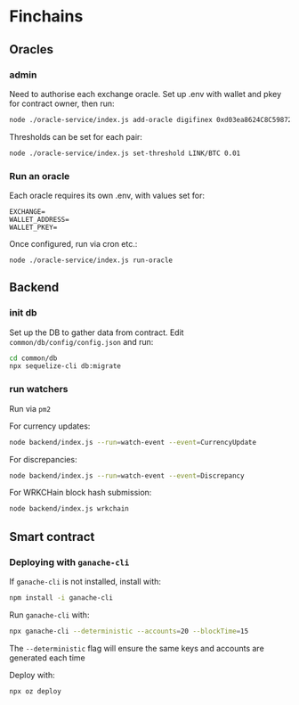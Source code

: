 # Finchains

## Oracles

### admin

Need to authorise each exchange oracle. Set up .env with wallet and pkey for contract 
owner, then run:

```bash
node ./oracle-service/index.js add-oracle digifinex 0xd03ea8624C8C5987235048901fB614fDcA89b117
```

Thresholds can be set for each pair:

```bash
node ./oracle-service/index.js set-threshold LINK/BTC 0.01
```

### Run an oracle

Each oracle requires its own .env, with values set for:

```dotenv
EXCHANGE=
WALLET_ADDRESS=
WALLET_PKEY=
```

Once configured, run via cron etc.:

```
node ./oracle-service/index.js run-oracle
```

## Backend

### init db

Set up the DB to gather data from contract. Edit `common/db/config/config.json` and run:

```bash
cd common/db
npx sequelize-cli db:migrate
```

### run watchers

Run via `pm2`

For currency updates:

```bash
node backend/index.js --run=watch-event --event=CurrencyUpdate
```

For discrepancies:

```bash
node backend/index.js --run=watch-event --event=Discrepancy
```

For WRKCHain block hash submission:

```bash
node backend/index.js wrkchain
```

## Smart contract

### Deploying with `ganache-cli`

If `ganache-cli` is not installed, install with:

```bash
npm install -i ganache-cli
```

Run `ganache-cli` with:

```bash
npx ganache-cli --deterministic --accounts=20 --blockTime=15
```

The `--deterministic` flag will ensure the same keys and accounts are generated
each time

Deploy with:

```bash
npx oz deploy
```
